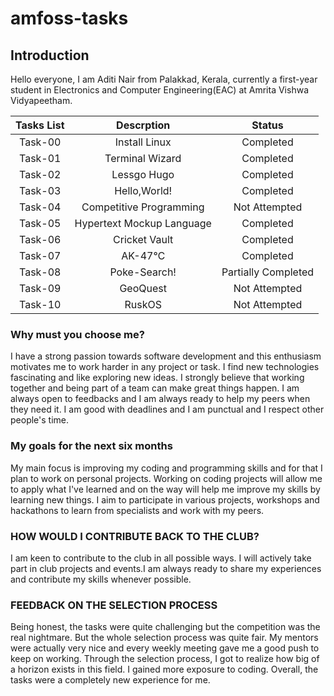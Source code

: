 # amfoss-tasks

## Introduction
Hello everyone,
I am Aditi Nair from Palakkad, Kerala, currently a first-year student in Electronics and Computer Engineering(EAC) at Amrita Vishwa Vidyapeetham.

| Tasks List    | Descrption                  | Status              |
|:-------------:|:---------------------------:|:--------------:     |
|  Task-00      | Install Linux               | Completed           |
|  Task-01      | Terminal Wizard             | Completed           |
|  Task-02      | Lessgo Hugo                 | Completed           |
|  Task-03      | Hello,World!                | Completed           |
|  Task-04      | Competitive Programming     | Not Attempted       |
|  Task-05      | Hypertext Mockup Language   | Completed           |
|  Task-06      | Cricket Vault               | Completed           |
|  Task-07      | AK-47℃                     | Completed           |
|  Task-08      | Poke-Search!                | Partially Completed |
|  Task-09      | GeoQuest                    | Not Attempted       |
|  Task-10      | RuskOS                      | Not Attempted       |


### Why must you choose me?

I have a strong passion towards software development and this enthusiasm motivates me to work harder in any project or task. I find new technologies fascinating and like exploring new ideas. I strongly believe that working together and being part of a team can make great things happen. I am always open to feedbacks and I am always ready to help my peers when they need it. I am good with deadlines and I am punctual and I respect other people's time.


### My goals for the next six months

My main focus is improving my coding and programming skills and for that I plan to work on personal projects. Working on coding projects will allow me to apply what I've learned and on the way will help me improve my skills by learning new things. I aim to participate in various projects, workshops and hackathons to learn from specialists and work with my peers.


### HOW WOULD I CONTRIBUTE BACK TO THE CLUB?
I am keen to contribute to the club in all possible ways. I will actively take part in club projects and events.I am always ready to share my experiences and contribute my skills whenever possible.

### FEEDBACK ON THE SELECTION PROCESS
Being honest, the tasks were quite challenging but the competition was the real nightmare. But the whole selection process was quite fair. My mentors were actually very nice and every weekly meeting gave me a good push to keep on working. Through the selection process, I got to realize how big of a horizon exists in this field. I gained more exposure to coding. Overall, the tasks were a completely new experience for me.

